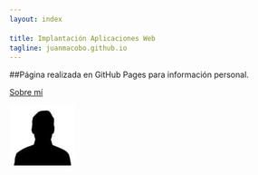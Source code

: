 ```yaml
---
layout: index

title: Implantación Aplicaciones Web
tagline: juanmacobo.github.io
---
```

##Página realizada en GitHub Pages para información personal.

[Sobre mí](about)

![Sin titulo](images/perfilimagen.jpg)
